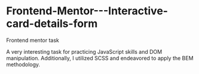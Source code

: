 # Frontend-Mentor---Interactive-card-details-form
Frontend mentor task


A very interesting task for practicing JavaScript skills and DOM manipulation. Additionally, I utilized SCSS and endeavored to apply the BEM methodology.
